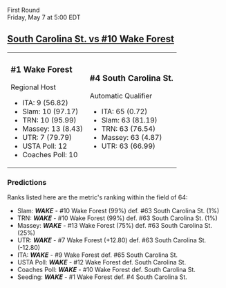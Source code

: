 First Round  
Friday, May 7 at 5:00 EDT
## [South Carolina St. vs #10 Wake Forest](https://www.ncaa.com/game/5833397) 

<table><tr><td>  

### #1 Wake Forest  

Regional Host  
- ITA: 9 (56.82)  
- Slam: 10 (97.17)  
- TRN: 10 (95.99)  
- Massey: 13 (8.43)  
- UTR: 7 (79.79)  
- USTA Poll: 12  
- Coaches Poll: 10  

</td><td>  

### #4 South Carolina St.  

Automatic Qualifier  
- ITA: 65 (0.72)  
- Slam: 63 (81.19)  
- TRN: 63 (76.54)  
- Massey: 63 (4.87)  
- UTR: 63 (66.99)  

</td></tr></table>  

 ### Predictions  

Ranks listed here are the metric's ranking within the field of 64:  
- Slam: ***WAKE*** - #10 Wake Forest (99%) def. #63 South Carolina St. (1%)  
- TRN: ***WAKE*** - #10 Wake Forest (99%) def. #63 South Carolina St. (1%)  
- Massey: ***WAKE*** - #13 Wake Forest (75%) def. #63 South Carolina St. (25%)  
- UTR: ***WAKE*** - #7 Wake Forest (+12.80) def. #63 South Carolina St. (-12.80)  
- ITA: ***WAKE*** - #9 Wake Forest def. #65 South Carolina St.  
- USTA Poll: ***WAKE*** - #12 Wake Forest def. South Carolina St.  
- Coaches Poll: ***WAKE*** - #10 Wake Forest def. South Carolina St.  
- Seeding: ***WAKE*** - #1 Wake Forest def. #4 South Carolina St.  